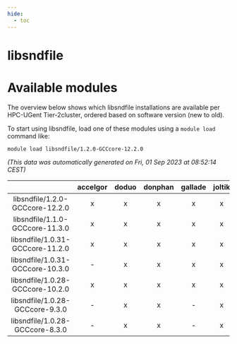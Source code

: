 ```yaml
---
hide:
  - toc
---
```


libsndfile
==========

# Available modules


The overview below shows which libsndfile installations are available per HPC-UGent Tier-2cluster, ordered based on software version (new to old).

To start using libsndfile, load one of these modules using a `module load` command like:

```shell
module load libsndfile/1.2.0-GCCcore-12.2.0
```

*(This data was automatically generated on Fri, 01 Sep 2023 at 08:52:14 CEST)*  

| |accelgor|doduo|donphan|gallade|joltik|skitty|swalot|victini|
| :---: | :---: | :---: | :---: | :---: | :---: | :---: | :---: | :---: |
|libsndfile/1.2.0-GCCcore-12.2.0|x|x|x|x|x|x|x|x|
|libsndfile/1.1.0-GCCcore-11.3.0|x|x|x|x|x|x|x|x|
|libsndfile/1.0.31-GCCcore-11.2.0|x|x|x|x|x|x|x|x|
|libsndfile/1.0.31-GCCcore-10.3.0|-|x|x|x|x|x|x|x|
|libsndfile/1.0.28-GCCcore-10.2.0|x|x|x|x|x|x|x|x|
|libsndfile/1.0.28-GCCcore-9.3.0|-|x|x|-|x|x|x|x|
|libsndfile/1.0.28-GCCcore-8.3.0|-|x|x|-|x|x|x|x|
